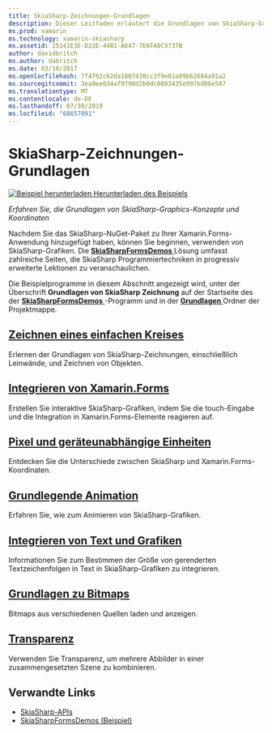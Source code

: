 ```yaml
---
title: SkiaSharp-Zeichnungen-Grundlagen
description: Dieser Leitfaden erläutert die Grundlagen von SkiaSharp-Graphics-Konzepte und Koordinaten in Xamarin.Forms-Anwendungen.
ms.prod: xamarin
ms.technology: xamarin-skiasharp
ms.assetid: 25141E3E-D22E-44B1-A647-7E6FA0C9737B
author: davidbritch
ms.author: dabritch
ms.date: 03/10/2017
ms.openlocfilehash: 7f4f02c62da1807438cc3f9e81a89b62684a91a2
ms.sourcegitcommit: 3ea9ee034af9790d2b0dc0893435e997bd06e587
ms.translationtype: MT
ms.contentlocale: de-DE
ms.lasthandoff: 07/30/2019
ms.locfileid: "68657091"
---
```

# <a name="skiasharp-drawing-basics"></a>SkiaSharp-Zeichnungen-Grundlagen

[![Beispiel herunterladen](~/media/shared/download.png) Herunterladen des Beispiels](https://docs.microsoft.com/samples/xamarin/xamarin-forms-samples/skiasharpforms-demos)

_Erfahren Sie, die Grundlagen von SkiaSharp-Graphics-Konzepte und Koordinaten_

Nachdem Sie das SkiaSharp-NuGet-Paket zu Ihrer Xamarin.Forms-Anwendung hinzugefügt haben, können Sie beginnen, verwenden von SkiaSharp-Grafiken. Die [ **SkiaSharpFormsDemos** ](https://docs.microsoft.com/samples/xamarin/xamarin-forms-samples/skiasharpforms-demos) Lösung umfasst zahlreiche Seiten, die SkiaSharp Programmiertechniken in progressiv erweiterte Lektionen zu veranschaulichen.

Die Beispielprogramme in diesem Abschnitt angezeigt wird, unter der Überschrift **Grundlagen von SkiaSharp Zeichnung** auf der Startseite des der [ **SkiaSharpFormsDemos** ](https://docs.microsoft.com/samples/xamarin/xamarin-forms-samples/skiasharpforms-demos) -Programm und in der [ **Grundlagen** ](https://github.com/xamarin/xamarin-forms-samples/tree/master/SkiaSharpForms/Demos/Demos/SkiaSharpFormsDemos/Basics) Ordner der Projektmappe.

## <a name="drawing-a-simple-circlecirclemd"></a>[Zeichnen eines einfachen Kreises](circle.md)

Erlernen der Grundlagen von SkiaSharp-Zeichnungen, einschließlich Leinwände, und Zeichnen von Objekten.

## <a name="integrating-with-xamarinformsintegrationmd"></a>[Integrieren von Xamarin.Forms](integration.md)

Erstellen Sie interaktive SkiaSharp-Grafiken, indem Sie die touch-Eingabe und die Integration in Xamarin.Forms-Elemente reagieren auf.

## <a name="pixels-and-device-independent-unitspixelsmd"></a>[Pixel und geräteunabhängige Einheiten](pixels.md)

Entdecken Sie die Unterschiede zwischen SkiaSharp und Xamarin.Forms-Koordinaten.

## <a name="basic-animationanimationmd"></a>[Grundlegende Animation](animation.md)

Erfahren Sie, wie zum Animieren von SkiaSharp-Grafiken.

## <a name="integrating-text-and-graphicstextmd"></a>[Integrieren von Text und Grafiken](text.md)

Informationen Sie zum Bestimmen der Größe von gerenderten Textzeichenfolgen in Text in SkiaSharp-Grafiken zu integrieren.

## <a name="bitmap-basicsbitmapsmd"></a>[Grundlagen zu Bitmaps](bitmaps.md)

Bitmaps aus verschiedenen Quellen laden und anzeigen.

## <a name="transparencytransparencymd"></a>[Transparenz](transparency.md)

Verwenden Sie Transparenz, um mehrere Abbilder in einer zusammengesetzten Szene zu kombinieren.

## <a name="related-links"></a>Verwandte Links

- [SkiaSharp-APIs](https://docs.microsoft.com/dotnet/api/skiasharp)
- [SkiaSharpFormsDemos (Beispiel)](https://docs.microsoft.com/samples/xamarin/xamarin-forms-samples/skiasharpforms-demos)
